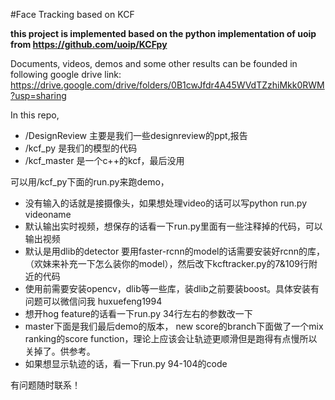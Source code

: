 #Face Tracking based on KCF

**this project is implemented based on the python implementation of uoip from https://github.com/uoip/KCFpy**

Documents, videos, demos and some other results can be founded in following google drive link:
https://drive.google.com/drive/folders/0B1cwJfdr4A45WVdTZzhiMkk0RWM?usp=sharing

In this repo, 
- /DesignReview 主要是我们一些designreview的ppt,报告
- /kcf_py 是我们的模型的代码
- /kcf_master 是一个c++的kcf，最后没用

可以用/kcf_py下面的run.py来跑demo，
- 没有输入的话就是接摄像头，如果想处理video的话可以写python run.py videoname
- 默认输出实时视频，想保存的话看一下run.py里面有一些注释掉的代码，可以输出视频
- 默认是用dlib的detector 要用faster-rcnn的model的话需要安装好rcnn的库，（欢妹来补充一下怎么装你的model），然后改下kcftracker.py的7&109行附近的代码
- 使用前需要安装opencv，dlib等一些库，装dlib之前要装boost。具体安装有问题可以微信问我 huxuefeng1994
- 想开hog feature的话看一下run.py 34行左右的参数改一下
- master下面是我们最后demo的版本， new score的branch下面做了一个mix ranking的score function，理论上应该会让轨迹更顺滑但是跑得有点慢所以关掉了。供参考。
- 如果想显示轨迹的话，看一下run.py 94-104的code

有问题随时联系！